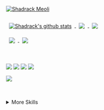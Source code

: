 [![Shadrack Meoli](./assets/GitHubHeader.png)](https://www.forex.academy/how-exactly-does-blockchain-work/)

<a href="https://github.com/shadmeoli">
  <img align="center" style="margin:0.5rem" src="https://github-readme-stats.vercel.app/api?username=shadmeoli&show_icons=true&line_height=27&count_private=true&title_color=ffffff&text_color=c9cacc&icon_color=4AB097&bg_color=1A2B34" alt="Shadrack's github stats" />
</a>


<a href="https://github.com/shadmeoli">
  <img align="center" style="margin:0.5rem" src="https://github-readme-stats.vercel.app/api/top-langs/?username=shadmeoli&hide=html,css&title_color=ffffff&text_color=c9cacc&icon_color=4AB197&bg_color=1A2B34" />
</a>

<a href="https://github.com/shadmeoli/Mostly_used_interview_algorithms">
  <img align="center" style="margin:1rem 0.5rem" src="https://github-readme-stats.vercel.app/api/pin/?username=shadmeoli&repo=Mostly_used_interview_algorithms&title_color=ffffff&text_color=c9cacc&icon_color=4AB197&bg_color=1A2B34" />
</a>

<br>

<a href="https://github.com/shadmeoli/ng-Trace_wallet">
  <img align="center" style="margin:0.5rem" src="https://github-readme-stats.vercel.app/api/pin/?username=shadmeoli&repo=Trace_wallet&title_color=ffffff&text_color=c9cacc&icon_color=4AB197&bg_color=1A2B34" />
</a>

<a href="https://github.com/shadmeoli/pong">
  <img align="center" style="margin:0.5rem" src="https://github-readme-stats.vercel.app/api/pin/?username=shadmeoli&repo=pong&title_color=ffffff&text_color=c9cacc&icon_color=4AB197&bg_color=1A2B34" />
</a>

<br>
<br>
<br>


![](https://img.shields.io/badge/Python-informational?style=flat&logo=ionic&logoColor=white&color=4AB197)
![](https://img.shields.io/badge/-vue.js-informational?style=flat&logo=react&logoColor=white&color=4AB197) 
![](https://img.shields.io/badge/R-informational?style=flat&logo=ionic&logoColor=white&color=4AB197)
![](https://img.shields.io/badge/-SQL-informational?style=flat&logo=react&logoColor=white&color=4AB197)

![](https://img.shields.io/badge/-Haskell-informational?style=flat&logo=react&logoColor=white&color=4AB197)

<br>
<br>


<details>
<summary>More Skills</summary>

[](https://img.shields.io/badge/Stats-Analytics-informational?style=flat3&logoColor=white&color=4AB197)
![](https://img.shields.io/badge/Machine-learning-informational?style=flat&&color=4AB197)
![](https://img.shields.io/badge/Data-Minig-informational?style=flat&logo=Sass&logoColor=white&color=4AB197)
![](https://img.shields.io/badge/Blockchain-Dev-informational?style=flat&&color=4AB197)
![](https://img.shields.io/badge/Automation-informational?style=flat&color=4AB197)
![](https://img.shields.io/badge/Software-Architecture-informational?style=flat&color=4AB197)
...
</details>

